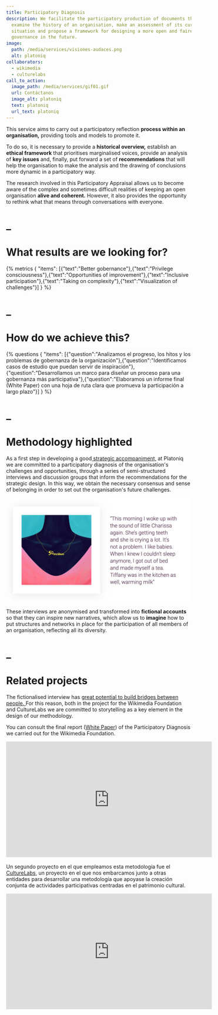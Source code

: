```yaml
---
title: Participatory Diagnosis
description: We facilitate the participatory production of documents that
  examine the history of an organisation, make an assessment of its current
  situation and propose a framework for designing a more open and fairer
  governance in the future.
image:
  path: /media/services/visiones-audaces.png
  alt: platoniq
collaborators:
  - wikimedia
  - culturelabs
call_to_action:
  image_path: /media/services/gif01.gif
  url: Contáctanos
  image_alt: platoniq
  text: platoniq
  url_text: platoniq
---
```

This service aims to carry out a participatory reflection **process within an organisation,** providing tools and models to promote it.

To do so, it is necessary to provide a **historical overview,** establish an **ethical framework** that prioritises marginalised voices, provide an analysis of **key issues** and, finally, put forward a set of **recommendations** that will help the organisation to make the analysis and the drawing of conclusions more dynamic in a participatory way.

The research involved in this Participatory Appraisal allows us to become aware of the complex and sometimes difficult realities of keeping an open organisation **alive and coherent.** However, it also provides the opportunity to rethink what that means through conversations with everyone.

# _

# What results are we looking for?

{% metrics { "items": [{"text":"Better gobernance"},{"text":"Privilege consciousness"},{"text":"Opportunities of improvement"},{"text":"Inclusive participation"},{"text":"Taking on complexity"},{"text":"Visualization of challenges"}] } %}

# _

# How do we achieve this?

{% questions { "items": [{"question":"Analizamos el progreso, los hitos y los problemas de gobernanza de la organización"},{"question":"Identificamos casos de estudio que puedan servir de inspiración"},{"question":"Desarrollamos un marco para diseñar un proceso para una gobernanza más participativa"},{"question":"Elaboramos un informe final (White Paper) con una hoja de ruta clara que promueva la participación a largo plazo"}] } %}

# _

# Methodology highlighted

As a first step in developing a good[ strategic accompaniment,](https://platoniq.net/es/services/strategic-support/) at Platoniq we are committed to a participatory diagnosis of the organisation's challenges and opportunities, through a series of semi-structured interviews and discussion groups that inform the recommendations for the strategic design. In this way, we obtain the necessary consensus and sense of belonging in order to set out the organisation's future challenges.

![Diagnóstico participativo](/media/photo_2024-07-31_15-48-56.jpg "Diagnóstico participativo")

These interviews are anonymised and transformed into **fictional accounts** so that they can inspire new narratives, which allow us to **imagine** how to put structures and networks in place for the participation of all members of an organisation, reflecting all its diversity.

# _

# Related projects

The fictionalised interview has [great potential to build bridges between people. ](https://journal.platoniq.net/es/wilder-journal-1/blueprints/storytelling/)For this reason, both in the project for the Wikimedia Foundation and CultureLabs we are committed to storytelling as a key element in the design of our methodology.

You can consult the final report ([White Paper](https://upload.wikimedia.org/wikipedia/commons/9/92/Designing_the_future_of_participation_in_the_Wikimedia_Movement.pdf)) of the Participatory Diagnosis we carried out for the Wikimedia Foundation. 

<iframe width="560" height="315" src="https://www.youtube.com/embed/vsErReqZJ2E?si=olThPl4ZPzUqBnmE" title="YouTube video player" frameborder="0" allow="accelerometer; autoplay; clipboard-write; encrypted-media; gyroscope; picture-in-picture; web-share" referrerpolicy="strict-origin-when-cross-origin" allowfullscreen></iframe>

Un segundo proyecto en el que empleamos esta metodología fue el [CultureLabs](https://culture-labs.eu/methodology-of-culturelabs/), un proyecto en el que nos embarcamos junto a otras entidades para desarrollar una metodología que apoyase la creación conjunta de actividades participativas centradas en el patrimonio cultural.

<iframe width="560" height="315" src="https://www.youtube.com/embed/Wmc7CNAafRM?si=lQ_a8VrbGjpsK8nk" title="YouTube video player" frameborder="0" allow="accelerometer; autoplay; clipboard-write; encrypted-media; gyroscope; picture-in-picture; web-share" referrerpolicy="strict-origin-when-cross-origin" allowfullscreen></iframe>

